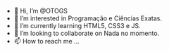 - 👋 Hi, I’m @OTOGS
- 👀 I’m interested in Programação e Ciências Exatas.
- 🌱 I’m currently learning  HTML5, CSS3 e JS.
- 💞️ I’m looking to collaborate on Nada no momento.
- 📫 How to reach me ...

<!---
OTOGS/OTOGS is a ✨ special ✨ repository because its `README.md` (this file) appears on your GitHub profile.
You can click the Preview link to take a look at your changes.
--->
